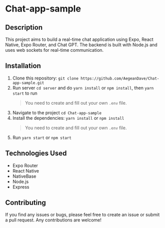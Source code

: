 # Chat-app-sample

## Description

This project aims to build a real-time chat application using Expo, React Native, Expo Router, and Chat GPT. The backend is built with Node.js and uses web sockets for real-time communication.

## Installation

1. Clone this repository: `git clone https://github.com/AegeanDave/Chat-app-sample.git`
2. Run server `cd server` and do `yarn install` or `npm install`, then `yarn start` to run
    > You need to create and fill out your own `.env` file.
3. Navigate to the project `cd Chat-app-sample`
4. Install the dependencies: `yarn install` or `npm install`
    > You need to create and fill out your own `.env` file.
5. Run `yarn start` or `npm start`

## Technologies Used

-   Expo Router
-   React Native
-   NativeBase
-   Node.js
-   Express

## Contributing

If you find any issues or bugs, please feel free to create an issue or submit a pull request. Any contributions are welcome!
